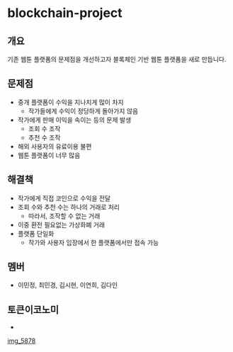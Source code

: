 # blockchain-project


## 개요
기존 웹툰 플랫폼의 문제점을 개선하고자
블록체인 기반 웹툰 플랫폼을 새로 만듭니다.

## 문제점
- 중개 플랫폼이 수익을 지나치게 많이 차지
  - 작가들에게 수익이 정당하게 돌아가지 않음
- 작가에게 판매 이익을 속이는 등의 문제 발생
  - 조회 수 조작
  - 추천 수 조작
- 해외 사용자의 유료이용 불편
- 웹툰 플랫폼이 너무 많음

## 해결책
- 작가에게 직접 코인으로 수익을 전달
- 조회 수와 추천 수는 하나의 거래로 처리
  - 따라서, 조작할 수 없는 거래
- 이중 환전 필요없는 가상화폐 거래
- 플랫폼 단일화
  - 작가와 사용자 입장에서 한 플랫폼에서만 접속 가능

## 멤버
- 이민정, 최민경, 김시현, 이연희, 김다인

## 토큰이코노미
- 
[img_5878](https://user-images.githubusercontent.com/43867665/46522815-c89eec80-c8be-11e8-9884-35d88a52a207.JPG)
